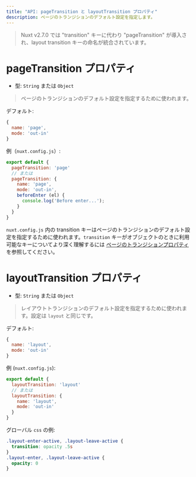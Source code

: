```yaml
---
title: "API: pageTransition と layoutTransition プロパティ"
description: ページのトランジションのデフォルト設定を指定します。
---
```


> Nuxt v2.7.0 では "transition" キーに代わり "pageTransition" が導入され、layout transition キーの命名が統合されています。

# pageTransition プロパティ

- 型: `String` または `Object`

> ページのトランジションのデフォルト設定を指定するために使われます。

デフォルト:

```js
{
  name: 'page',
  mode: 'out-in'
}
```

例（`nuxt.config.js`）:

```js
export default {
  pageTransition: 'page'
  // または
  pageTransition: {
    name: 'page',
    mode: 'out-in',
    beforeEnter (el) {
      console.log('Before enter...');
    }
  }
}
```

`nuxt.config.js` 内の transition キーはページのトランジションのデフォルト設定を指定するために使われます。`transition` キーがオブジェクトのときに利用可能なキーについてより深く理解するには [ページのトランジションプロパティ](/api/pages-transition#オブジェクト) を参照してください。


# layoutTransition プロパティ

- 型: `String` または `Object`

> レイアウトトランジションのデフォルト設定を指定するために使われます。設定は `layout` と同じです。

デフォルト:

```js
{
  name: 'layout',
  mode: 'out-in'
}
```

例 (`nuxt.config.js`):

```js
export default {
  layoutTransition: 'layout'
  // または
  layoutTransition: {
    name: 'layout',
    mode: 'out-in'
  }
}
```

グローバル `css` の例:

```css
.layout-enter-active, .layout-leave-active {
  transition: opacity .5s
}
.layout-enter, .layout-leave-active {
  opacity: 0
}
```
